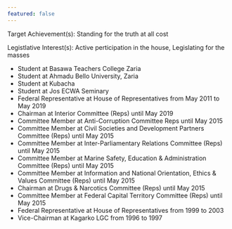 ```yaml
---
featured: false
---
```

Target Achievement(s): Standing for the truth at all cost

Legistlative Interest(s): Active perticipation in the house, Legislating for the masses

* Student at Basawa Teachers College Zaria
* Student at Ahmadu Bello University, Zaria
* Student at Kubacha
* Student at Jos ECWA Seminary
* Federal Representative at House of Representatives from May 2011 to May 2019
* Chairman at Interior Committee (Reps) until May 2019
* Committee Member at Anti-Corruption Committee Reps until May 2015
* Committee Member at Civil Societies and Development Partners Committee (Reps) until May 2015
* Committee Member at Inter-Parliamentary Relations Committee (Reps) until May 2015
* Committee Member at Marine Safety, Education & Administration Committee (Reps) until May 2015
* Committee Member at Information and National Orientation, Ethics & Values Committee (Reps) until May 2015
* Chairman at Drugs & Narcotics Committee (Reps) until May 2015
* Committee Member at Federal Capital Territory Committee (Reps) until May 2015
* Federal Representative at House of Representatives from 1999 to 2003
* Vice-Chairman at Kagarko LGC from 1996 to 1997

